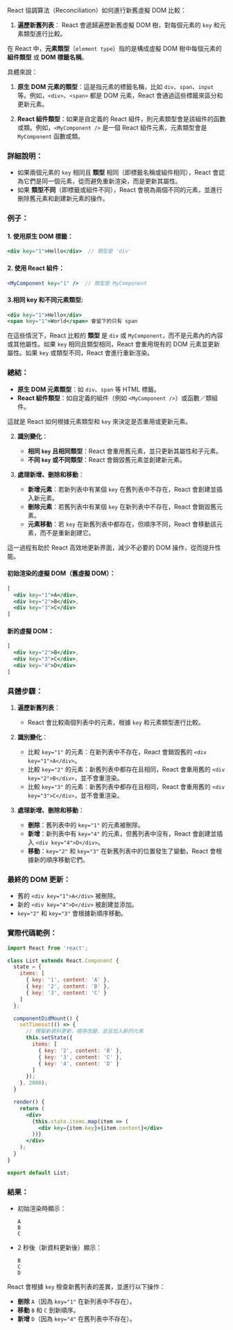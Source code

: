 React 協調算法（Reconciliation）如何進行新舊虛擬 DOM 比較：



1. **遍歷新舊列表**：
   React 會遞歸遍歷新舊虛擬 DOM 樹，對每個元素的 `key` 和元素類型進行比較。

在 React 中，**元素類型**（`element type`）指的是構成虛擬 DOM 樹中每個元素的 **組件類型** 或 **DOM 標籤名稱**。

具體來說：
1. **原生 DOM 元素的類型**：這是指元素的標籤名稱，比如 `div`、`span`、`input` 等。例如，`<div>`、`<span>` 都是 DOM 元素，React 會通過這些標籤來區分和更新元素。

2. **React 組件類型**：如果是自定義的 React 組件，則元素類型會是該組件的函數或類。例如，`<MyComponent />` 是一個 React 組件元素，元素類型會是 `MyComponent` 函數或類。

### 詳細說明：
- 如果兩個元素的 `key` 相同且 **類型** 相同（即標籤名稱或組件相同），React 會認為它們是同一個元素，從而避免重新渲染，而是更新其屬性。
- 如果 **類型不同**（即標籤或組件不同），React 會視為兩個不同的元素，並進行刪除舊元素和創建新元素的操作。


### 例子：
#### 1. 使用原生 DOM 標籤：
```jsx
<div key="1">Hello</div>  // 類型是 'div'
```

#### 2. 使用 React 組件：
```jsx
<MyComponent key="1" />  // 類型是 MyComponent

```
#### 3.相同 key 和不同元素類型:
```jsx
<div key="1">Hello</div>
<span key="1">World</span> 會留下的只有 span
```

在這些情況下，React 比較的 **類型** 是 `div` 或 `MyComponent`，而不是元素內的內容或其他屬性。如果 `key` 相同且類型相同，React 會重用現有的 DOM 元素並更新屬性。如果 `key` 或類型不同，React 會進行重新渲染。

### 總結：
- **原生 DOM 元素類型**：如 `div`、`span` 等 HTML 標籤。
- **React 組件類型**：如自定義的組件（例如 `<MyComponent />`）或函數／類組件。

這就是 React 如何根據元素類型和 `key` 來決定是否重用或更新元素。




2. **識別變化**：
   - **相同 `key` 且相同類型**：React 會重用舊元素，並只更新其屬性和子元素。
   - **不同 `key` 或不同類型**：React 會銷毀舊元素並創建新元素。

3. **處理新增、刪除和移動**：
   - **新增元素**：若新列表中有某個 `key` 在舊列表中不存在，React 會創建並插入新元素。
   - **刪除元素**：若舊列表中有某個 `key` 在新列表中不存在，React 會銷毀舊元素。
   - **元素移動**：若 `key` 在新舊列表中都存在，但順序不同，React 會移動該元素，而不是重新創建它。

這一過程有助於 React 高效地更新界面，減少不必要的 DOM 操作，從而提升性能。




#### 初始渲染的虛擬 DOM（舊虛擬 DOM）：
```jsx
[
  <div key="1">A</div>,
  <div key="2">B</div>,
  <div key="3">C</div>
]
```

#### 新的虛擬 DOM：
```jsx
[
  <div key="2">B</div>,
  <div key="3">C</div>,
  <div key="4">D</div>
]
```

### 具體步驟：

1. **遍歷新舊列表**：
   - React 會比較兩個列表中的元素，根據 `key` 和元素類型進行比較。
   
2. **識別變化**：
   - 比較 `key="1"` 的元素：在新列表中不存在，React 會銷毀舊的 `<div key="1">A</div>`。
   - 比較 `key="2"` 的元素：新舊列表中都存在且相同，React 會重用舊的 `<div key="2">B</div>`，並不會重渲染。
   - 比較 `key="3"` 的元素：新舊列表中都存在且相同，React 會重用舊的 `<div key="3">C</div>`，並不會重渲染。

3. **處理新增、刪除和移動**：
   - **刪除**：舊列表中的 `key="1"` 的元素被刪除。
   - **新增**：新列表中有 `key="4"` 的元素，但舊列表中沒有，React 會創建並插入 `<div key="4">D</div>`。
   - **移動**：`key="2"` 和 `key="3"` 在新舊列表中的位置發生了變動，React 會根據新的順序移動它們。

### 最終的 DOM 更新：
- 舊的 `<div key="1">A</div>` 被刪除。
- 新的 `<div key="4">D</div>` 被創建並添加。
- `key="2"` 和 `key="3"` 會根據新順序移動。

### 實際代碼範例：

```jsx
import React from 'react';

class List extends React.Component {
  state = {
    items: [
      { key: '1', content: 'A' },
      { key: '2', content: 'B' },
      { key: '3', content: 'C' }
    ]
  };

  componentDidMount() {
    setTimeout(() => {
      // 模擬新資料更新，順序改變，並且加入新的元素
      this.setState({
        items: [
          { key: '2', content: 'B' },
          { key: '3', content: 'C' },
          { key: '4', content: 'D' }
        ]
      });
    }, 2000);
  }

  render() {
    return (
      <div>
        {this.state.items.map(item => (
          <div key={item.key}>{item.content}</div>
        ))}
      </div>
    );
  }
}

export default List;
```

### 結果：
- 初始渲染時顯示：
  ```
  A
  B
  C
  ```

- 2 秒後（新資料更新後）顯示：
  ```
  B
  C
  D
  ```

React 會根據 `key` 檢查新舊列表的差異，並進行以下操作：
- **刪除** `A`（因為 `key="1"` 在新列表中不存在）。
- **移動** `B` 和 `C` 到新順序。
- **新增** `D`（因為 `key="4"` 在舊列表中不存在）。